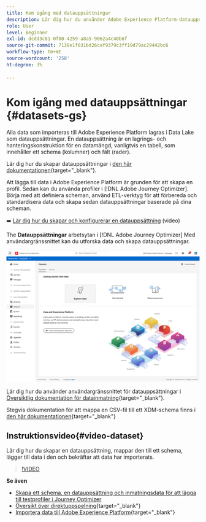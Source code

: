 ```yaml
---
title: Kom igång med datauppsättningar
description: Lär dig hur du använder Adobe Experience Platform-datauppsättningar i Adobe Journey Optimizer
role: User
level: Beginner
exl-id: dcdd3c81-0f00-4259-a8a5-9062a4c40b6f
source-git-commit: 7138e1f031bd26caf9379c3ff19d79ac29442bc6
workflow-type: tm+mt
source-wordcount: '258'
ht-degree: 3%

---
```


# Kom igång med datauppsättningar {#datasets-gs}

Alla data som importeras till Adobe Experience Platform lagras i Data Lake som datauppsättningar. En datauppsättning är en lagrings- och hanteringskonstruktion för en datamängd, vanligtvis en tabell, som innehåller ett schema (kolumner) och fält (rader).

Lär dig hur du skapar datauppsättningar i [den här dokumentationen](https://experienceleague.adobe.com/docs/experience-platform/catalog/datasets/overview.html){target=&quot;_blank&quot;}.

Att lägga till data i Adobe Experience Platform är grunden för att skapa en profil. Sedan kan du använda profiler i [!DNL Adobe Journey Optimizer]. Börja med att definiera scheman, använd ETL-verktyg för att förbereda och standardisera data och skapa sedan datauppsättningar baserade på dina scheman.

➡️ [Lär dig hur du skapar och konfigurerar en datauppsättning](#video-dataset) (video)

The **Datauppsättningar** arbetsytan i [!DNL Adobe Journey Optimizer] Med användargränssnittet kan du utforska data och skapa datauppsättningar.

![](assets/datasets-home.png)

Lär dig hur du använder användargränssnittet för datauppsättningar i [Översiktlig dokumentation för datainmatning](https://experienceleague.adobe.com/docs/experience-platform/ingestion/home.html){target=&quot;_blank&quot;}.

Stegvis dokumentation för att mappa en CSV-fil till ett XDM-schema finns i [den här dokumentationen](https://experienceleague.adobe.com/docs/experience-platform/ingestion/tutorials/map-a-csv-file.html){target=&quot;_blank&quot;}


## Instruktionsvideo{#video-dataset}

Lär dig hur du skapar en datauppsättning, mappar den till ett schema, lägger till data i den och bekräftar att data har importerats.

>[!VIDEO](https://video.tv.adobe.com/v/334293?quality=12)

**Se även**

* [Skapa ett schema, en datauppsättning och inmatningsdata för att lägga till testprofiler i Journey Optimizer](building-journeys/creating-test-profiles.md)
* [Översikt över direktuppspelning](https://experienceleague.adobe.com/docs/experience-platform/ingestion/streaming/overview.html?lang=sv){target=&quot;_blank&quot;}
* [Importera data till Adobe Experience Platform](https://experienceleague.adobe.com/docs/experience-platform/ingestion/tutorials/ingest-batch-data.html){target=&quot;_blank&quot;}
